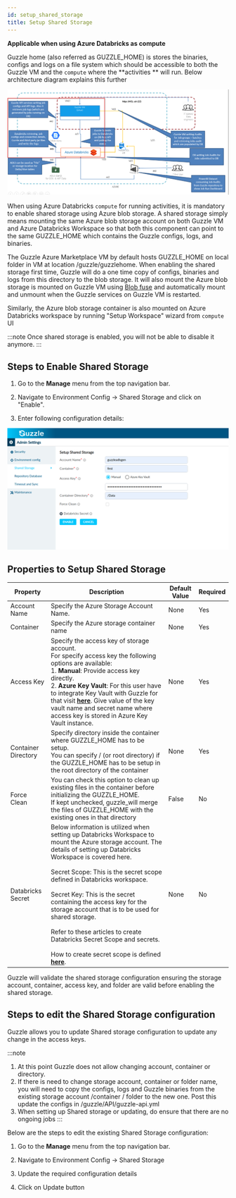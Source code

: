 ```yaml
---
id: setup_shared_storage
title: Setup Shared Storage
---
```


**Applicable when using Azure Databricks as compute**

Guzzle home (also referred as GUZZLE_HOME) is stores the binaries, configs and logs on a file system which should be accessible to both the Guzzle VM and the `compute` where the **activities ** will run. Below architecture diagram explains this further 

<a href="https://guzzle.justanalytics.com/img/docs/how-to-guides/administrator/environment-config/setup_shared_storage0.png" target="_self" >
    <img src="/img/docs/how-to-guides/administrator/environment-config/setup_shared_storage0.png" />
</a>

When using Azure Databricks `compute` for running activities, it is mandatory to enable shared storage using Azure blob storage. A shared storage simply means mounting the same Azure blob storage account on both Guzzle VM and Azure Databricks Workspace so that both this component can point to the same GUZZLE_HOME which contains the Guzzle configs, logs, and binaries. 

The Guzzle Azure Marketplace VM by default hosts GUZZLE_HOME on local folder in VM at location /guzzle/guzzlehome. When enabling the shared storage first time, Guzzle will do a one time copy of configs, binaries and logs from this directory to the blob storage. It will also mount the Azure blob storage is mounted on Guzzle VM using [Blob fuse](https://docs.microsoft.com/en-us/azure/storage/blobs/storage-how-to-mount-container-linux) and automatically mount and unmount when the Guzzle services on Guzzle VM is restarted. 

Similarly, the Azure blob storage container is also mounted on Azure Databricks workspace by running "Setup Workspace" wizard from `compute` UI

:::note 
Once shared storage is enabled, you will not be able to disable it anymore.
::: 

## Steps to Enable Shared Storage 

1. Go to the **Manage** menu from the top navigation bar.

2. Navigate to Environment Config -> Shared Storage and click on "Enable".

3. Enter following configuration details:


<a href="https://guzzle.justanalytics.com/img/docs/how-to-guides/administrator/environment-config/setup_shared_storage_1.png" target="_self" >
    <img src="/img/docs/how-to-guides/administrator/environment-config/setup_shared_storage_1.png" />
</a>

## Properties to Setup Shared Storage

|Property|Description|Default Value|Required|
|--- |--- |--- |--- |
|Account Name|Specify the Azure Storage Account Name.|None|Yes|
|Container|Specify the Azure storage container name|None|Yes|
|Access Key|Specify the access key of storage account.<br/> For specify access key the following options are available:<br/>1. **Manual**: Provide access key directly. <br/>2. **Azure Key Vault**: For this user have to integrate Key Vault with Guzzle for that visit **[here](../../features/how_key_vault_is_used_to_integrate_guzzle)**. Give value of the key vault name and secret name where access key is stored in Azure Key Vault instance.|None|Yes|
|Container Directory|Specify directory inside the container where GUZZLE_HOME has to be setup. <br/> You can specify / (or root directory) if the GUZZLE_HOME has to be setup in the root directory of the container|None|Yes|
|Force Clean|You can check this option to clean up existing files in the container before initializing the GUZZLE_HOME. <br/> If kept unchecked, guzzle_will merge the files of GUZZLE_HOME with the existing ones in that directory|False|No|
|Databricks Secret|Below information is utilized when setting up Databricks Workspace to mount the Azure storage account. The details of setting up Databricks <br/>Workspace is covered here.<br/><br/> Secret Scope: This is the secret scope defined in Databricks workspace.<br /><br/> Secret Key: This is the secret containing the access key for the storage account that is to be used for shared storage.<br/><br/> Refer to these articles to create Databricks Secret Scope and secrets. <br/><br/> How to create secret scope is defined **[here](../../features/how_key_vault_is_used_to_integrate_guzzle)**.|None|No|


Guzzle will validate the shared storage configuration ensuring the storage account, container, access key, and folder are valid before enabling the shared storage.

## Steps to edit the Shared Storage configuration

Guzzle allows you to update Shared storage configuration to update any change in the access keys.

:::note 
1. At this point Guzzle does not allow changing account, container or directory. 
2. If there is need to change storage account, container or folder name, you will need to copy the configs, logs and Guzzle binaries from the existing storage account /container / folder to the new one. Post this update the configs in /guzzle/API/guzzle-api.yml
3. When setting up Shared storage or updating, do ensure that there are no ongoing jobs
:::

Below are the steps to edit the existing Shared Storage configuration: 

1. Go to the **Manage** menu from the top navigation bar.

2. Navigate to Environment Config -> Shared Storage 

3. Update the required configuration details

4. Click on Update button
